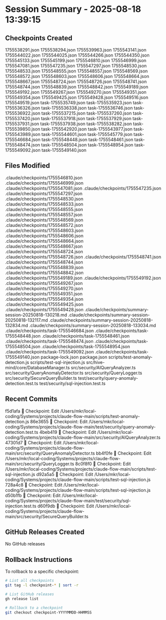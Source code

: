 # Session Summary - 2025-08-18 13:39:15

## Checkpoints Created
1755538291.json
1755538294.json
1755539963.json
1755543141.json
1755544022.json
1755544025.json
1755544266.json
1755544350.json
1755545133.json
1755545199.json
1755546810.json
1755546999.json
1755547081.json
1755547235.json
1755547297.json
1755548530.json
1755548533.json
1755548555.json
1755548557.json
1755548569.json
1755548572.json
1755548603.json
1755548606.json
1755548664.json
1755548667.json
1755548724.json
1755548726.json
1755548741.json
1755548744.json
1755548839.json
1755548842.json
1755549189.json
1755549192.json
1755549267.json
1755549270.json
1755549351.json
1755549354.json
1755549425.json
1755549428.json
1755549516.json
1755549519.json
task-1755535749.json
task-1755535923.json
task-1755536326.json
task-1755536338.json
task-1755536746.json
task-1755536922.json
task-1755537215.json
task-1755537260.json
task-1755537420.json
task-1755537918.json
task-1755537929.json
task-1755537931.json
task-1755537938.json
task-1755538282.json
task-1755539850.json
task-1755542920.json
task-1755543977.json
task-1755543989.json
task-1755544601.json
task-1755545779.json
task-1755546684.json
task-1755548448.json
task-1755548461.json
task-1755548474.json
task-1755548504.json
task-1755548954.json
task-1755549092.json
task-1755549140.json

## Files Modified
.claude/checkpoints/1755546810.json
.claude/checkpoints/1755546999.json
.claude/checkpoints/1755547081.json
.claude/checkpoints/1755547235.json
.claude/checkpoints/1755547297.json
.claude/checkpoints/1755548530.json
.claude/checkpoints/1755548533.json
.claude/checkpoints/1755548555.json
.claude/checkpoints/1755548557.json
.claude/checkpoints/1755548569.json
.claude/checkpoints/1755548572.json
.claude/checkpoints/1755548603.json
.claude/checkpoints/1755548606.json
.claude/checkpoints/1755548664.json
.claude/checkpoints/1755548667.json
.claude/checkpoints/1755548724.json
.claude/checkpoints/1755548726.json
.claude/checkpoints/1755548741.json
.claude/checkpoints/1755548744.json
.claude/checkpoints/1755548839.json
.claude/checkpoints/1755548842.json
.claude/checkpoints/1755549189.json
.claude/checkpoints/1755549192.json
.claude/checkpoints/1755549267.json
.claude/checkpoints/1755549270.json
.claude/checkpoints/1755549351.json
.claude/checkpoints/1755549354.json
.claude/checkpoints/1755549425.json
.claude/checkpoints/1755549428.json
.claude/checkpoints/summary-session-20250818-130218.md
.claude/checkpoints/summary-session-20250818-132117.md
.claude/checkpoints/summary-session-20250818-132834.md
.claude/checkpoints/summary-session-20250818-133034.md
.claude/checkpoints/task-1755546684.json
.claude/checkpoints/task-1755548448.json
.claude/checkpoints/task-1755548461.json
.claude/checkpoints/task-1755548474.json
.claude/checkpoints/task-1755548504.json
.claude/checkpoints/task-1755548954.json
.claude/checkpoints/task-1755549092.json
.claude/checkpoints/task-1755549140.json
package-lock.json
package.json
scripts/test-anomaly-detection.js
scripts/test-sql-injection.js
src/hive-mind/core/DatabaseManager.ts
src/security/AIQueryAnalyzer.ts
src/security/QueryAnomalyDetector.ts
src/security/QueryLogger.ts
src/security/SecureQueryBuilder.ts
test/security/query-anomaly-detection.test.ts
test/security/sql-injection.test.ts

## Recent Commits
f5d1afa 🔖 Checkpoint: Edit /Users/mkr/local-coding/Systems/projects/claude-flow-main/scripts/test-anomaly-detection.js
86e3655 🔖 Checkpoint: Edit /Users/mkr/local-coding/Systems/projects/claude-flow-main/test/security/query-anomaly-detection.test.ts
4beb419 🔖 Checkpoint: Edit /Users/mkr/local-coding/Systems/projects/claude-flow-main/src/security/AIQueryAnalyzer.ts
47301d7 🔖 Checkpoint: Edit /Users/mkr/local-coding/Systems/projects/claude-flow-main/src/security/QueryAnomalyDetector.ts
bb4f0fe 🔖 Checkpoint: Edit /Users/mkr/local-coding/Systems/projects/claude-flow-main/src/security/QueryLogger.ts
8c0f8f0 🔖 Checkpoint: Edit /Users/mkr/local-coding/Systems/projects/claude-flow-main/scripts/test-sql-injection.js
d92a5a5 🔖 Checkpoint: Edit /Users/mkr/local-coding/Systems/projects/claude-flow-main/scripts/test-sql-injection.js
728a4c8 🔖 Checkpoint: Edit /Users/mkr/local-coding/Systems/projects/claude-flow-main/scripts/test-sql-injection.js
d50b1fb 🔖 Checkpoint: Edit /Users/mkr/local-coding/Systems/projects/claude-flow-main/test/security/sql-injection.test.ts
d60f9db 🔖 Checkpoint: Edit /Users/mkr/local-coding/Systems/projects/claude-flow-main/src/security/SecureQueryBuilder.ts

## GitHub Releases Created
No GitHub releases

## Rollback Instructions
To rollback to a specific checkpoint:
```bash
# List all checkpoints
git tag -l checkpoint-* | sort -r

# List GitHub releases
gh release list

# Rollback to a checkpoint
git checkout checkpoint-YYYYMMDD-HHMMSS
```
